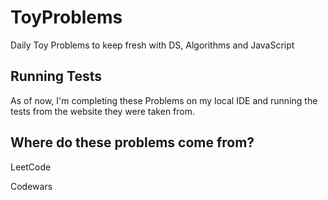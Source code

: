 # ToyProblems

Daily Toy Problems to keep fresh with DS, Algorithms and JavaScript

## Running Tests

As of now, I'm completing these Problems on my local IDE and running the tests from the website they were taken from.

## Where do these problems come from? 

LeetCode

Codewars
